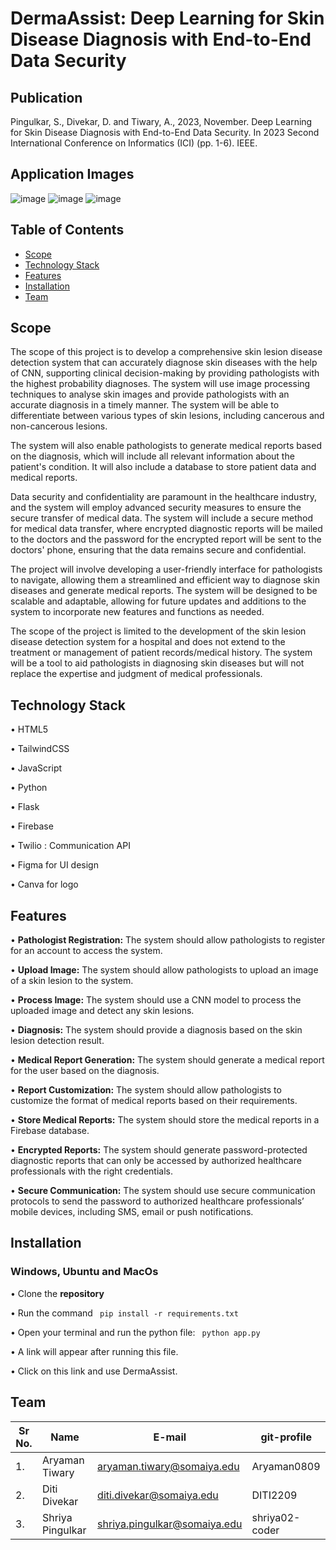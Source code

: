 # DermaAssist: Deep Learning for Skin Disease Diagnosis with End-to-End Data Security

## Publication
Pingulkar, S., Divekar, D. and Tiwary, A., 2023, November. Deep Learning for Skin Disease Diagnosis with End-to-End Data Security. In 2023 Second International Conference on Informatics (ICI) (pp. 1-6). IEEE.

## Application Images
![image](https://github.com/DITI2209/DermaAssist/assets/87538625/a4ba485e-37bc-4404-ba32-d17a58b6aadd)
![image](https://github.com/DITI2209/DermaAssist/assets/87538625/5c92a268-58d8-4aef-8e87-9077053d75fb)
![image](https://github.com/DITI2209/DermaAssist/assets/87538625/081b8487-30b1-45a9-b05c-d9d522ccda30)


## Table of Contents
- [Scope](#scope)
- [Technology Stack](#technology-stack)
- [Features](#features)
- [Installation](#installation)
- [Team](#team)

## Scope
The scope of this project is to develop a comprehensive skin lesion disease detection system that can accurately diagnose skin diseases with the help of CNN, supporting clinical decision-making by providing pathologists with the highest probability diagnoses. The system will use image processing techniques to analyse skin images and provide pathologists with an accurate diagnosis in a timely manner. The system will be able to differentiate between various types of skin lesions, including cancerous and non-cancerous lesions.

The system will also enable pathologists to generate medical reports based on the diagnosis, which will include all relevant information about the patient's condition. It will also include a database to store patient data and medical reports.

Data security and confidentiality are paramount in the healthcare industry, and the system will employ advanced security measures to ensure the secure transfer of medical data. The system will include a secure method for medical data transfer, where encrypted diagnostic reports will be mailed to the doctors and the password for the encrypted report will be sent to the doctors' phone, ensuring that the data remains secure and confidential. 

The project will involve developing a user-friendly interface for pathologists to navigate, allowing them a streamlined and efficient way to diagnose skin diseases and generate medical reports. The system will be designed to be scalable and adaptable, allowing for future updates and additions to the system to incorporate new features and functions as needed.

The scope of the project is limited to the development of the skin lesion disease detection system for a hospital and does not extend to the treatment or management of patient records/medical history. The system will be a tool to aid pathologists in diagnosing skin diseases but will not replace the expertise and judgment of medical professionals.

## Technology Stack

• HTML5

• TailwindCSS

• JavaScript

• Python

• Flask

• Firebase 

• Twilio : Communication API

• Figma for UI design

• Canva for logo

## Features

• **Pathologist Registration:** The system should allow pathologists to register for an account to access the system.  

• **Upload Image:** The system should allow pathologists to upload an image of a skin lesion to the system.

• **Process Image:** The system should use a CNN model to process the uploaded image and detect any skin lesions.

• **Diagnosis:** The system should provide a diagnosis based on the skin lesion detection result. 

• **Medical Report Generation:** The system should generate a medical report for the user based on the diagnosis.

• **Report Customization:** The system should allow pathologists to customize the format of medical reports based on their requirements.

• **Store Medical Reports:** The system should store the medical reports in a Firebase database.

• **Encrypted Reports:** The system should generate password-protected diagnostic reports that can only be accessed by authorized healthcare professionals with the right credentials.

• **Secure Communication:** The system should use secure communication protocols to send the password to authorized healthcare professionals’ mobile devices, including SMS, email or push notifications.


## Installation 

### Windows, Ubuntu and MacOs
    
• Clone the **repository**
  
• Run the command <code> pip install -r requirements.txt </code>
  
• Open your terminal and run the python file: <code> python app.py </code>
  
• A link will appear after running this file.

• Click on this link and use DermaAssist.


## Team

| Sr No. | Name               | E-mail                       | git-profile     |
| -------| -------------------| -----------------------------| ----------------|
| 1.     | Aryaman Tiwary     | aryaman.tiwary@somaiya.edu   | Aryaman0809     |
| 2.     | Diti Divekar       | diti.divekar@somaiya.edu     | DITI2209        |
| 3.     | Shriya Pingulkar   | shriya.pingulkar@somaiya.edu | shriya02-coder  |

